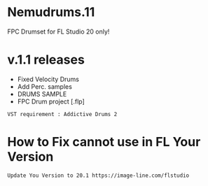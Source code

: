 # Nemudrums.11
FPC Drumset for FL Studio 20 only!
# v.1.1 releases
* Fixed Velocity Drums
* Add Perc. samples
* DRUMS SAMPLE
* FPC Drum project [.flp]
```
VST requirement : Addictive Drums 2
```
# How to Fix cannot use in FL Your Version
```
Update You Version to 20.1 https://image-line.com/flstudio
```
